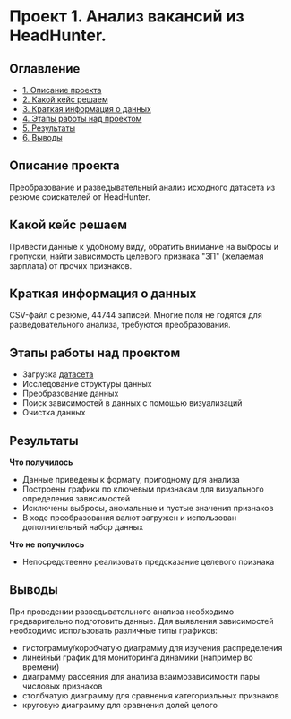 # Проект 1. Анализ вакансий из HeadHunter.

## Оглавление
* [1. Описание проекта](#описание-проекта)
* [2. Какой кейс решаем](#какой-кейс-решаем)
* [3. Краткая информация о данных](#краткая-информация-о-данных)
* [4. Этапы работы над проектом](#этапы-работы-над-проектом)
* [5. Результаты](#результаты)
* [6. Выводы](#выводы)



## Описание проекта
Преобразование и разведывательный анализ исходного датасета из резюме соискателей от HeadHunter.

## Какой кейс решаем
Привести данные к удобному виду, обратить внимание на выбросы и пропуски, найти зависимость целевого признака "ЗП" (желаемая зарплата) от прочих признаков.

## Краткая информация о данных
CSV-файл с резюме, 44744 записей.
Многие поля не годятся для разведовательного анализа, требуются преобразования.

## Этапы работы над проектом
 - Загрузка [датасета](https://drive.google.com/file/d/1Kb78mAWYKcYlellTGhIjPI-bCcKbGuTn/view?usp=sharing)
 - Исследование структуры данных
 - Преобразование данных
 - Поиск зависимостей в данных с помощью визуализаций
 - Очистка данных
 
## Результаты
**Что получилось**
- Данные приведены к формату, пригодному для анализа
- Построены графики по ключевым признакам для визуального определения зависимостей
- Исключены выбросы, аномальные и пустые значения признаков
- В ходе преобразования валют загружен и использован дополнительный набор данных

**Что не получилось**
- Непосредственно реализовать предсказание целевого признака

## Выводы
При проведении разведывательного анализа необходимо предварительно подготовить данные.
Для выявления зависимостей необходимо использовать различные типы графиков:
 - гистограмму/коробчатую диаграмму для изучения распределения
 - линейный график для мониторинга динамики (например во времени)
 - диаграмму рассеяния для анализа взаимозависимости пары числовых признаков
 - столбчатую диаграмму для сравнения категориальных признаков
 - круговую диаграмму для сравнения долей целого
